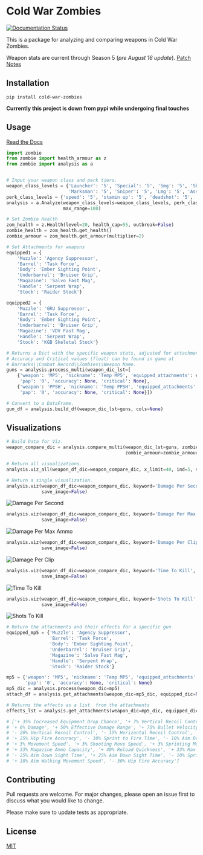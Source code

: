 # Cold War Zombies
[![Documentation Status](https://readthedocs.org/projects/call-of-duty-cold-war-zombies/badge/?version=latest)](https://call-of-duty-cold-war-zombies.readthedocs.io/en/latest/?badge=latest)

This is a package for analyzing and comparing weapons in Cold War Zombies.

Weapon stats are current through Season 5 (_pre August 16 update_). 
[Patch Notes](https://www.ravensoftware.com/community/2021/08/call-of-duty-bocw-warzone-season-five-patch-notes)

## Installation
    pip install cold-war-zombies

**Currently this project is down from pypi while undergoing final touches**

## Usage
[Read the Docs](https://call-of-duty-cold-war-zombies.readthedocs.io/en/latest/)

```python
import zombie
from zombie import health_armour as z
from zombie import analysis as a


# Input your weapon class and perk tiers.
weapon_class_levels = {'Launcher': '5', 'Special': '5', 'Smg': '5', 'Shotgun': '5', 'Pistol': '5',
                       'Marksman': '5', 'Sniper': '5', 'Lmg': '5', 'Assault': '5', 'Melee': '5'}
perk_class_levels = {'speed': '5', 'stamin up': '5', 'deadshot': '5', 'death_perception': '5'}
analysis = a.Analyze(weapon_class_levels=weapon_class_levels, perk_class_levels=perk_class_levels,
                     max_range=100)

# Set Zombie Health
zom_health = z.Health(level=20, health_cap=55, outbreak=False)
zombie_health = zom_health.get_health()
zombie_armour = zom_health.get_armour(multiplier=2)

# Set Attachments for weapons
equipped1 = {
    'Muzzle': 'Agency Suppressor',
    'Barrel': 'Task Force',
    'Body': 'Ember Sighting Point',
    'Underbarrel': 'Bruiser Grip',
    'Magazine': 'Salvo Fast Mag',
    'Handle': 'Serpent Wrap',
    'Stock': 'Raider Stock'}

equipped2 = {
    'Muzzle': 'GRU Suppressor',
    'Barrel': 'Task Force',
    'Body': 'Ember Sighting Point',
    'Underbarrel': 'Bruiser Grip',
    'Magazine': 'VDV Fast Mag',
    'Handle': 'Serpent Wrap',
    'Stock': 'KGB Skeletal Stock'}

# Returns a Dict with the specific weapon stats, adjusted for attachments.
# Accuracy and Critical values (float) can be found in game at 
# Barracks\\Combat Record\\Zombies\\Weapon Name.
guns = analysis.process_multi(weapon_dic_lst=[
    {'weapon': 'MP5', 'nickname': 'Temp MP5', 'equipped_attachments': equipped1, 'rarity': 'common',
     'pap': '0', 'accuracy': None, 'critical': None},
    {'weapon': 'PPSH', 'nickname': 'Temp PPSH', 'equipped_attachments': equipped2, 'rarity': 'common',
     'pap': '0', 'accuracy': None, 'critical': None}])

# Convert to a DataFrame.
gun_df = analysis.build_df(weapon_dic_lst=guns, cols=None)
```

## Visualizations

```python
# Build Data for Viz.
weapon_compare_dic = analysis.compare_multi(weapon_dic_lst=guns, zombie_health=zombie_health,
                                            zombie_armour=zombie_armour, for_viz=True)

# Return all visualizations.
analysis.viz_all(weapon_df_dic=weapon_compare_dic, x_limit=40, ind=5, save_image=False)

# Return a single visualization.
analysis.viz(weapon_df_dic=weapon_compare_dic, keyword='Damage Per Second', x_limit=40, ind=5, 
             save_image=False)
```
![Damage Per Second](https://miro.medium.com/max/1280/1*Ygk3yoH5y4Lvx7Th9s5mqw.png)
```python
analysis.viz(weapon_df_dic=weapon_compare_dic, keyword='Damage Per Max Ammo', x_limit=40, ind=5, 
             save_image=False)
```
![Damage Per Max Ammo](https://miro.medium.com/max/1280/1*jiqlsA4CpFPwBMHk93DBFw.png)
```python
analysis.viz(weapon_df_dic=weapon_compare_dic, keyword='Damage Per Clip', x_limit=40, ind=5, 
             save_image=False)
```
![Damage Per Clip](https://miro.medium.com/max/1280/1*v1flKiPd1OuTpNM8Zda9bw.png)
```python
analysis.viz(weapon_df_dic=weapon_compare_dic, keyword='Time To Kill', x_limit=40, ind=5, 
             save_image=False)
```
![Time To Kill](https://miro.medium.com/max/1280/1*tmtdPDrGQF4BaydbqdDjhQ.png)
```python
analysis.viz(weapon_df_dic=weapon_compare_dic, keyword='Shots To Kill', x_limit=40, ind=5, 
             save_image=False)
```    
![Shots To Kill](https://miro.medium.com/max/1280/1*Cvj_RG31PISq9bNgo1YV5Q.png)
```python
# Return the attachments and their effects for a specific gun
equipped_mp5 = {'Muzzle': 'Agency Suppressor',
                'Barrel': 'Task Force',
                'Body': 'Ember Sighting Point',
                'Underbarrel': 'Bruiser Grip',
                'Magazine': 'Salvo Fast Mag',
                'Handle': 'Serpent Wrap',
                'Stock': 'Raider Stock'}

mp5 = {'weapon': 'MP5', 'nickname': 'Temp MP5', 'equipped_attachments': equipped_mp5, 'rarity': 'common',
       'pap': '0', 'accuracy': None, 'critical': None}
mp5_dic = analysis.process(weapon_dic=mp5)
attach_df = analysis.get_attachments(weapon_dic=mp5_dic, equipped_dic=None)

# Returns the effects as a list  from the attachments
effects_lst = analysis.get_attachments(weapon_dic=mp5_dic, equipped_dic=equipped_mp5)]

# ['+ 35% Increased Equipment Drop Chance', '+ 7% Vertical Recoil Control', '- 25% Effective Damage Range', 
# '+ 6% Damage', '+ 50% Effective Damage Range', '+ 75% Bullet Velocity', '- 25% Max Starting Ammo', 
# '- 20% Vertical Recoil Control', '- 15% Horizontal Recoil Control', '+ 30% Increased Salvage Drop Rate',
# '+ 25% Hip Fire Accuracy', '- 10% Sprint to Fire Time', '- 10% Aim Down Sight Time', '+ 40% Melee Quickness', 
# '+ 3% Movement Speed', '+ 3% Shooting Move Speed', '+ 3% Sprinting Move Speed', '+ 3% Aim Walking Movement Speed', 
# '+ 33% Magazine Ammo Capacity', '+ 40% Reload Quickness', '+ 33% Max Starting Ammo', '+ 33% Ammo Capacity', 
# '- 25% Aim Down Sight Time', '+ 25% Aim Down Sight Time', '- 10% Sprint to Fire Time', '+ 30% Sprint to Fire Time', 
# '+ 10% Aim Walking Movement Speed', '- 30% Hip Fire Accuracy']
```

## Contributing
Pull requests are welcome. For major changes, please open an issue first to discuss what you would like to change.

Please make sure to update tests as appropriate.

## License
[MIT](https://choosealicense.com/licenses/mit/)
